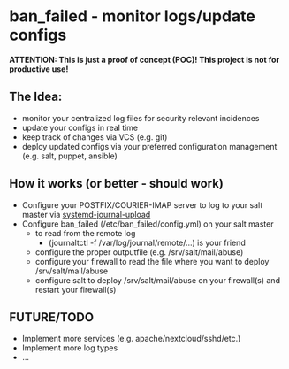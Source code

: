 # ban_failed - monitor logs/update configs

**ATTENTION: This is just a proof of concept (POC)! This project is not for productive use!**

## The Idea:

* monitor your centralized log files for security relevant incidences
* update your configs in real time
* keep track of changes via VCS (e.g. git)
* deploy updated configs via your preferred configuration management (e.g. salt, puppet, ansible)


## How it works (or better - should work)

* Configure your POSTFIX/COURIER-IMAP server to log to your salt master via [systemd-journal-upload](https://www.freedesktop.org/software/systemd/man/systemd-journal-upload.service.html)
* Configure ban_failed (/etc/ban_failed/config.yml) on your salt master
  * to read from the remote log 
    * (journaltctl -f /var/log/journal/remote/...) is your friend
  * configure the proper outputfile (e.g. /srv/salt/mail/abuse)
  * configure your firewall to read the file where you want to deploy /srv/salt/mail/abuse
  * configure salt to deploy /srv/salt/mail/abuse on your firewall(s) and restart your firewall(s)

## FUTURE/TODO

* Implement more services (e.g. apache/nextcloud/sshd/etc.)
* Implement more log types
* ...
